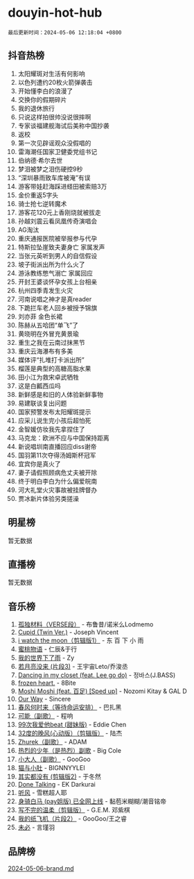 # douyin-hot-hub

`最后更新时间：2024-05-06 12:18:04 +0800`

## 抖音热榜

1. 太阳耀斑对生活有何影响
1. 以色列遭约20枚火箭弹袭击
1. 开始懂李白的浪漫了
1. 交换你的假期碎片
1. 我的退休旅行
1. 只说这样拍很帅没说很摔啊
1. 专家谈福建舰海试后美称中国抄袭
1. 返校
1. 第一次见辟谣观众没假唱的
1. 雷海潮任国家卫健委党组书记
1. 伯纳德·希尔去世
1. 梦泪被梦之泪伤硬控9秒
1. “深圳暴雨致车库被淹”有误
1. 游客带娃赶海踩进蛏田被索赔3万
1. 金价重返5字头
1. 骑士抢七逆转魔术
1. 游客花120元上香刚烧就被拔走
1. 孙越刘震云看凤凰传奇演唱会
1. AG淘汰
1. 重庆通报医院被举报参与代孕
1. 特斯拉坠崖致夫妻身亡 家属发声
1. 当张元英听到男人的自信假设
1. 坡子街派出所为什么火了
1. 游泳教练憋气溺亡 家属回应
1. 开封王婆谈怀孕女孩上台相亲
1. 杭州四季青发生火灾
1. 河南说唱之神才是真reader
1. 下跪拦车老人回乡被授予锦旗
1. 刘亦菲 金色长裙
1. 陈赫从五哈团“单飞”了
1. 黄晓明在外冒充黄景瑜
1. 重生之我在云南过抹黑节
1. 重庆云海瀑布有多美
1. 媒体评“扎堆打卡派出所”
1. 榴莲是典型的高糖高脂水果
1. 田小江为救宋卓武牺牲
1. 这是白瓤西瓜吗
1. 新鲜感是和旧的人体验新鲜事物
1. 易建联谈复出问题
1. 国家预警发布太阳耀斑提示
1. 应采儿说生完小孩后超怕死
1. 金智媛仿妆我先拿捏住了
1. 马克龙：欧洲不应与中国保持距离
1. 新说唱圳南直播回应diss谢帝
1. 国羽第11次夺得汤姆斯杯冠军
1. 宜宾你是真火了
1. 妻子请假照顾病危丈夫被开除
1. 终于明白李白为什么偏爱皖南
1. 河大礼堂火灾事故被挂牌督办
1. 贾冰新片体验另类搓澡

## 明星榜

暂无数据

## 直播榜

暂无数据

## 音乐榜

1. [孤独材料（VERSE段）](https://sf3-cdn-tos.douyinstatic.com/obj/tos-cn-ve-2774/ocX7glDNHYlwFeYrGQfBZoThtvPWy8tCCEBGKQ) - 布鲁昔/诺米么Lodmemo
1. [Cupid (Twin Ver.)](https://sf6-cdn-tos.douyinstatic.com/obj/tos-cn-ve-2774/o01I1anTQDCDTTbqbaFAYtqeAfXn6mr7uJyzgf) - Joseph Vincent
1. [i watch the moon（剪辑版1）](https://sf5-hl-cdn-tos.douyinstatic.com/obj/tos-cn-ve-2774/o0I9mSChzHZANMJIEBfkCQzzg6N5WAcVtqft9P) - 东 百 下 小 雨
1. [蜜桃物语](https://sf5-hl-cdn-tos.douyinstatic.com/obj/tos-cn-ve-2774/oIhOSCZtIACtYU4XQkngiW9kCBfVD1Fz9IYeqL) - 仁辰&于行
1. [我的世界下了雨](https://sf5-hl-cdn-tos.douyinstatic.com/obj/tos-cn-ve-2774/o85sBiwXIByH9bWIMAEEOoiQ1o1m9Afn15BspE) - Zy
1. [若月亮没来 (片段3)](https://sf3-cdn-tos.douyinstatic.com/obj/tos-cn-ve-2774/okfyEUsGW1B1ovJi5JiN9IjvAT2lMwA054GoEB) - 王宇宙Leto/乔浚丞
1. [Dancing in my closet (feat. Lee go do)](https://sf3-cdn-tos.douyinstatic.com/obj/tos-cn-ve-2774/osfHUeIdgm21A3iFeFyP2GsmO0K47FfAWUATwT) - 정바스(J.BASS)
1. [frozen heart.](https://sf5-hl-cdn-tos.douyinstatic.com/obj/tos-cn-ve-2774/oIIWJfyjIACZA9zQMtnJ6hQQhFC4vhCupoRBsO) - 8Bite
1. [Moshi Moshi (feat. 百足) [Sped up]](https://sf27-cdn-tos.douyinstatic.com/obj/tos-cn-ve-2774/ocCPFQcXJLeroaIdQLIGAoeeYM3OAUYGDguHXz) - Nozomi Kitay & GAL D
1. [Our Way](https://sf5-hl-cdn-tos.douyinstatic.com/obj/tos-cn-ve-2774/o8tPEkQgQNCe0DPeFwZzYrbqLlnzBBrYidWkEZ) - Sincere
1. [春风何时来（等待命运安排）](https://sf3-cdn-tos.douyinstatic.com/obj/tos-cn-ve-2774/oICBNbD3gelMfB4WgiD1KI2jQtXZE2FgHLwtsl) - 巴扎黑
1. [可能（副歌）](https://sf5-hl-cdn-tos.douyinstatic.com/obj/tos-cn-ve-2774/cde1731888894259b333569393c2fb51) - 程响
1. [99次我爱他beat (甜妹版)](https://sf3-cdn-tos.douyinstatic.com/obj/tos-cn-ve-2774/ocBPCLaDWFQr2tJdQmEDjGfSYIjegYYPBQZykZ) - Eddie Chen
1. [32度的晚风(心动版）（剪辑版）](https://sf5-hl-cdn-tos.douyinstatic.com/obj/tos-cn-ve-2774/owNyabsyWdzUulxhoJfK8IBXgp0UMQAHpvGh2B) - 陆杰
1. [Zhurek（副歌）](https://sf5-hl-cdn-tos.douyinstatic.com/obj/tos-cn-ve-2774/ooQm8FBZQDlf0btEYgVpCcSCQfrdJGBEKZYBGS) - ADAM
1. [热烈的少年（是热烈）副歌](https://sf5-hl-cdn-tos.douyinstatic.com/obj/tos-cn-ve-2774/owVNI0CLDAUMtSz6TEYvfFBFL4UDFFhLfgK8fa) - Big Cole
1. [小大人（副歌）](https://sf3-cdn-tos.douyinstatic.com/obj/tos-cn-ve-2774/oIhaDwehWhLFsVIG7QIICLLazDNGJAGg5geeb4) - GooGoo
1. [猫与小肚](https://sf27-cdn-tos.douyinstatic.com/obj/tos-cn-ve-2774/osZeoClMECgK8DYl6VebABgbchEtPYQjZEnRtd) - BIGNNYYLEI
1. [其实都没有 (剪辑版2)](https://sf27-cdn-tos.douyinstatic.com/obj/tos-cn-ve-2774/oEBNQenHZtBhxYjGgUDQk0BCHTigQafgFlbQ7k) - 于冬然
1. [Done Talking](https://sf3-cdn-tos.douyinstatic.com/obj/tos-cn-ve-2774/oMOfI3D7oEUCfK4mzCKirWfAJA1DAB2o0lePHB) - EK Darkurai
1. [听风](https://sf3-cdn-tos.douyinstatic.com/obj/tos-cn-ve-2774/oAPa3yDDDIZygYzQdBemCAIngcCeEARgbQDtJC) - 雪糕超人耶
1. [身骑白马 (pay姐版) 已全网上线](https://sf5-hl-cdn-tos.douyinstatic.com/obj/tos-cn-ve-2774/oQLO5ZgLsFkaDhdIIveF2zUCgfweY0gWaH4AQG) - 黏苞米糊糊/潮音铭帝
1. [写不完的温柔（剪辑版）](https://sf5-hl-cdn-tos.douyinstatic.com/obj/tos-cn-ve-2774/oYBzzZQJ233GfwkemJJffAIWgeIYrjZfWhHTcG) - G.E.M. 邓紫棋
1. [我的纸飞机（片段2）](https://sf5-hl-cdn-tos.douyinstatic.com/obj/tos-cn-ve-2774/oM2ZrKcg2CD5AeRB2gkeXOFB1IxAGJdZPazYHf) - GooGoo/王之睿
1. [未必](https://sf3-cdn-tos.douyinstatic.com/obj/tos-cn-ve-2774/ogntQMFnKQDZUgTCYuJgfLEtleYZZFxBQqhhFB) - 言瑾羽

## 品牌榜

[2024-05-06-brand.md](2024-05-06-brand.md)
